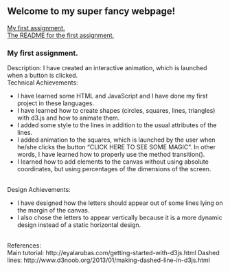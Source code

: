 ## Welcome to my super fancy webpage!

<a href="01-ghd3/index.html">My first assignment.</a>
<br>
<a href="01-ghd3/README.pdf">The README for the first assignment.</a>
### My first assignment.

Description: I have created an interactive animation, which is launched when a button is clicked.
<br>
Technical Achievements:
<ul>
  <li>I have learned some HTML and JavaScript and I have done my first project in these languages.</li>
  <li>I have learned how to create shapes (circles, squares, lines, triangles) with d3.js and how to animate them.</li>
  <li>I added some style to the lines in addition to the usual attributes of the lines.</li>
  <li>I added animation to the squares, which is launched by the user when he/she clicks the button “CLICK HERE TO SEE SOME MAGIC”. In other words, I have learned how to properly use the method transition().</li>
  <li>I learned how to add elements to the canvas without using absolute coordinates, but using percentages of the dimensions of the screen.</li>
</ul>

<br>
Design Achievements:
<ul>
  <li>I have designed how the letters should appear out of some lines lying on the margin of the canvas.</li>
  <li>I also chose the letters to appear vertically because it is a more dynamic design instead of a static horizontal design.</li>
</ul>
<br>
References:
<br>
Main tutorial: http://eyalarubas.com/getting-started-with-d3js.html
Dashed lines: http://www.d3noob.org/2013/01/making-dashed-line-in-d3js.html

